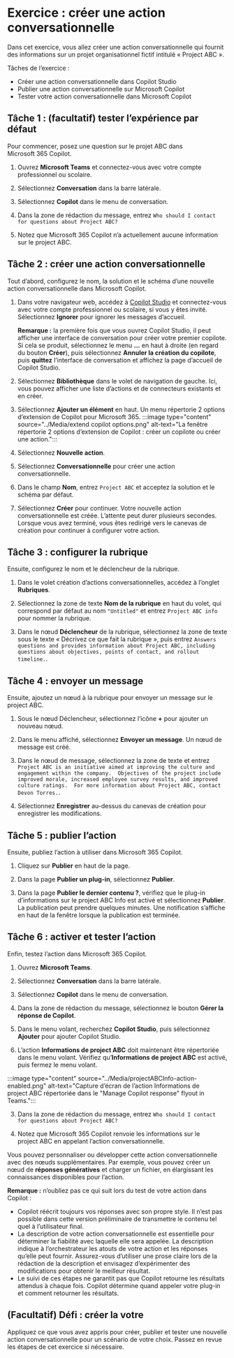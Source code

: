 # Exercice : créer une action conversationnelle

Dans cet exercice, vous allez créer une action conversationnelle qui fournit des informations sur un projet organisationnel fictif intitulé « Project ABC ».

Tâches de l’exercice :

- Créer une action conversationnelle dans Copilot Studio
- Publier une action conversationnelle sur Microsoft Copilot
- Tester votre action conversationnelle dans Microsoft Copilot

## Tâche 1 : (facultatif) tester l’expérience par défaut

Pour commencer, posez une question sur le projet ABC dans Microsoft 365 Copilot.

1. Ouvrez **Microsoft Teams** et connectez-vous avec votre compte professionnel ou scolaire.

1. Sélectionnez **Conversation** dans la barre latérale.

1. Sélectionnez **Copilot** dans le menu de conversation.

1. Dans la zone de rédaction du message, entrez `Who should I contact for questions about Project ABC?`

1. Notez que Microsoft 365 Copilot n’a actuellement aucune information sur le project ABC.

## Tâche 2 : créer une action conversationnelle

Tout d’abord, configurez le nom, la solution et le schéma d’une nouvelle action conversationnelle dans Microsoft Copilot.

1. Dans votre navigateur web, accédez à [Copilot Studio](https://copilotstudio.microsoft.com) et connectez-vous avec votre compte professionnel ou scolaire, si vous y êtes invité.  Sélectionnez **Ignorer** pour ignorer les messages d’accueil.

    **Remarque :** la première fois que vous ouvrez Copilot Studio, il peut afficher une interface de conversation pour créer votre premier copilote. Si cela se produit, sélectionnez le menu **...** en haut à droite (en regard du bouton **Créer**), puis sélectionnez **Annuler la création du copilote**, puis **quittez** l’interface de conversation et affichez la page d’accueil de Copilot Studio.
1. Sélectionnez **Bibliothèque** dans le volet de navigation de gauche. Ici, vous pouvez afficher une liste d’actions et de connecteurs existants et en créer.
1. Sélectionnez **Ajouter un élément** en haut.  Un menu répertorie 2 options d’extension de Copilot pour Microsoft 365.
:::image type="content" source="../Media/extend copilot options.png" alt-text="La fenêtre répertorie 2 options d’extension de Copilot : créer un copilote ou créer une action.":::
1. Sélectionnez **Nouvelle action**.

1. Sélectionnez **Conversationnelle** pour créer une action conversationnelle.

1. Dans le champ **Nom**, entrez `Project ABC` et acceptez la solution et le schéma par défaut.

1. Sélectionnez **Créer** pour continuer. Votre nouvelle action conversationnelle est créée. L’attente peut durer plusieurs secondes. Lorsque vous avez terminé, vous êtes redirigé vers le canevas de création pour continuer à configurer votre action.

## Tâche 3 : configurer la rubrique

Ensuite, configurez le nom et le déclencheur de la rubrique.

1. Dans le volet création d’actions conversationnelles, accédez à l’onglet **Rubriques**.

1. Sélectionnez la zone de texte **Nom de la rubrique** en haut du volet, qui correspond par défaut au nom `"Untitled"` et entrez `Project ABC info` pour nommer la rubrique.

1. Dans le nœud **Déclencheur** de la rubrique, sélectionnez la zone de texte sous le texte « Décrivez ce que fait la rubrique », puis entrez `Answers questions and provides information about Project ABC, including questions about objectives, points of contact, and rollout timeline.`.

## Tâche 4 : envoyer un message

Ensuite, ajoutez un nœud à la rubrique pour envoyer un message sur le project ABC.

1. Sous le nœud Déclencheur, sélectionnez l’icône **+** pour ajouter un nouveau nœud.

1. Dans le menu affiché, sélectionnez **Envoyer un message**.  Un nœud de message est créé.

1. Dans le nœud de message, sélectionnez la zone de texte et entrez `Project ABC is an initiative aimed at improving the culture and engagement within the company.  Objectives of the project include improved morale, increased employee survey results, and improved culture ratings.  For more information about Project ABC, contact Devon Torres.`.

1. Sélectionnez **Enregistrer** au-dessus du canevas de création pour enregistrer les modifications.

## Tâche 5 : publier l’action

Ensuite, publiez l’action à utiliser dans Microsoft 365 Copilot.

1. Cliquez sur **Publier** en haut de la page.

1. Dans la page **Publier un plug-in**, sélectionnez **Publier**.

1. Dans la page **Publier le dernier contenu ?**, vérifiez que le plug-in d’informations sur le project ABC Info est activé et sélectionnez **Publier**.  La publication peut prendre quelques minutes.  Une notification s’affiche en haut de la fenêtre lorsque la publication est terminée.

## Tâche 6 : activer et tester l’action

Enfin, testez l’action dans Microsoft 365 Copilot.

1. Ouvrez **Microsoft Teams**.

1. Sélectionnez **Conversation** dans la barre latérale.

1. Sélectionnez **Copilot** dans le menu de conversation.

1. Dans la zone de rédaction du message, sélectionnez le bouton **Gérer la réponse de Copilot**.

1. Dans le menu volant, recherchez **Copilot Studio**, puis sélectionnez **Ajouter** pour ajouter Copilot Studio.
 
2. L’action **Informations de project ABC** doit maintenant être répertoriée dans le menu volant.  Vérifiez qu’**Informations de project ABC** est activé, puis fermez le menu volant.

:::image type="content" source="../Media/projectABCInfo-action-enabled.png" alt-text="Capture d’écran de l’action Informations de project ABC répertoriée dans le "Manage Copilot response" flyout in Teams.":::

3. Dans la zone de rédaction du message, entrez `Who should I contact for questions about Project ABC?`

4. Notez que Microsoft 365 Copilot renvoie les informations sur le project ABC en appelant l’action conversationnelle.

Vous pouvez personnaliser ou développer cette action conversationnelle avec des nœuds supplémentaires.  Par exemple, vous pouvez créer un nœud de **réponses génératives** et charger un fichier, en élargissant les connaissances disponibles pour l’action.

**Remarque :** n’oubliez pas ce qui suit lors du test de votre action dans Copilot :
- Copilot réécrit toujours vos réponses avec son propre style. Il n’est pas possible dans cette version préliminaire de transmettre le contenu tel quel à l’utilisateur final.
- La description de votre action conversationnelle est essentielle pour déterminer la fiabilité avec laquelle elle sera appelée. La description indique à l’orchestrateur les atouts de votre action et les réponses qu’elle peut fournir. Assurez-vous d’utiliser une prose claire lors de la rédaction de la description et envisagez d’expérimenter des modifications pour obtenir le meilleur résultat.
- Le suivi de ces étapes ne garantit pas que Copilot retourne les résultats attendus à chaque fois.  Copilot détermine quand appeler votre plug-in et comment retourner les résultats.

## (Facultatif) Défi : créer la votre

Appliquez ce que vous avez appris pour créer, publier et tester une nouvelle action conversationnelle pour un scénario de votre choix.  Passez en revue les étapes de cet exercice si nécessaire.